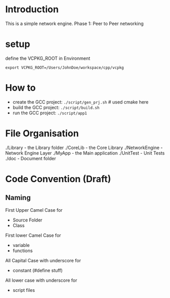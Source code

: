 # Introduction 

This is a simple network engine.
Phase 1: Peer to Peer networking 

# setup 
define the VCPKG_ROOT in Environment 
```
export VCPKG_ROOT=/Users/JohnDoe/workspace/cpp/vcpkg
```

# How to 
- create the GCC project: `./script/gen_prj.sh`  # used cmake here
- build the GCC project: `./script/build.sh` 
- run the GCC project: `./script/app1`

# File Organisation 
./Library       - the Library folder
    ./CoreLib           - the Core Library 
    ./NetworkEngine     - Network Engine Layer
./MyApp         - the Main application
./UnitTest      - Unit Tests 
./doc           - Document folder 



# Code Convention (Draft)
## Naming 
First Upper Camel Case for 
- Source Folder
- Class

First lower Camel Case for 
- variable 
- functions 

All Capital Case with underscore for 
- constant (#define stuff)

All lower case with underscore for 
- script files


